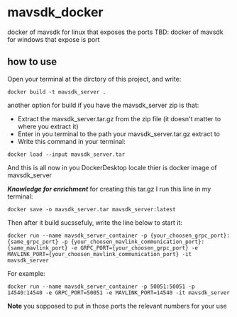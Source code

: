 # mavsdk_docker

docker of mavsdk for linux that exposes the ports
TBD: docker of mavsdk for windows that expose is port

## how to use

Open your terminal at the dirctory of this project, and write:

```
docker build -t mavsdk_server .
```

another option for build if you have the mavsdk_server zip is that:

- Extract the mavsdk_server.tar.gz from the zip file (it doesn't matter to where you extract it)
- Enter in you terminal to the path your mavsdk_server.tar.gz extract to
- Write this command in your terminal:

```
docker load --input mavsdk_server.tar
```

And this is all now in you DockerDesktop locale thier is docker image of mavsdk_server

**_*Knowledge for enrichment*_** for creating this tar.gz I run this line in my terminal:

```
docker save -o mavsdk_server.tar mavsdk_server:latest
```

Then after it build sucssefuly, write the line below to start it:

```
docker run --name mavsdk_server_container -p {your_choosen_grpc_port}:{same_grpc_port} -p {your_choosen_mavlink_communication_port}:{same_mavlink_port} -e GRPC_PORT={your_choosen_grpc_port} -e MAVLINK_PORT={your_choosen_mavlink_communication_port} -it mavsdk_server
```

For example:

```
docker run --name mavsdk_server_container -p 50051:50051 -p 14540:14540 -e GRPC_PORT=50051 -e MAVLINK_PORT=14540 -it mavsdk_server
```

**Note** you sopposed to put in those ports the relevant numbers for your use
